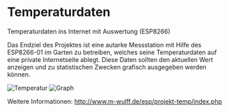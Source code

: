 # Temperaturdaten
Temperaturdaten ins Internet mit Auswertung (ESP8266)

Das Endziel des Projektes ist eine autarke Messstation mit Hilfe des ESP8266-01 im Garten zu betreiben, welches seine Temperaturdaten auf eine private Internetseite ablegt. Diese Daten sollten den aktuellen Wert anzeigen und zu statistischen Zwecken grafisch ausgegeben werden können.

![Temperatur](http://www.m-wulff.de/esp/projekt-temp/rund.jpg) ![Graph](http://www.m-wulff.de/esp/projekt-temp/temp-graph.jpg)

Weitere Informationen: http://www.m-wulff.de/esp/projekt-temp/index.php
